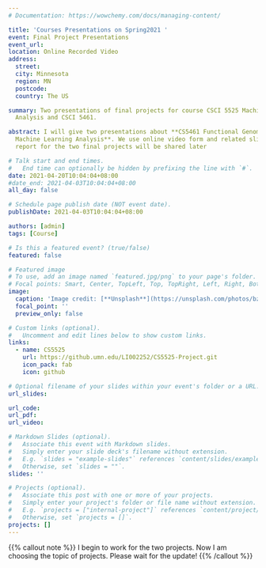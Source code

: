 ```yaml
---
# Documentation: https://wowchemy.com/docs/managing-content/

title: 'Courses Presentations on Spring2021 '
event: Final Project Presentations
event_url:
location: Online Recorded Video
address:
  street:
  city: Minnesota
  region: MN
  postcode:
  country: The US

summary: Two presentations of final projects for course CSCI 5525 Machine Learning
  Analysis and CSCI 5461.

abstract: I will give two presentations about **CS5461 Functional Genomics** and **CS5525
  Machine Learning Analysis**. We use online video form and related slides, code and
  report for the two final projects will be shared later

# Talk start and end times.
#   End time can optionally be hidden by prefixing the line with `#`.
date: 2021-04-20T10:04:04+08:00
#date_end: 2021-04-03T10:04:04+08:00
all_day: false

# Schedule page publish date (NOT event date).
publishDate: 2021-04-03T10:04:04+08:00

authors: [admin]
tags: [Course]

# Is this a featured event? (true/false)
featured: false

# Featured image
# To use, add an image named `featured.jpg/png` to your page's folder.
# Focal points: Smart, Center, TopLeft, Top, TopRight, Left, Right, BottomLeft, Bottom, BottomRight.
image:
  caption: 'Image credit: [**Unsplash**](https://unsplash.com/photos/bzdhc5b3Bxs)'
  focal_point: ''
  preview_only: false

# Custom links (optional).
#   Uncomment and edit lines below to show custom links.
links:
  - name: CS5525
    url: https://github.umn.edu/LI002252/CS5525-Project.git
    icon_pack: fab
    icon: github

# Optional filename of your slides within your event's folder or a URL.
url_slides:

url_code:
url_pdf:
url_video:

# Markdown Slides (optional).
#   Associate this event with Markdown slides.
#   Simply enter your slide deck's filename without extension.
#   E.g. `slides = "example-slides"` references `content/slides/example-slides.md`.
#   Otherwise, set `slides = ""`.
slides: ''

# Projects (optional).
#   Associate this post with one or more of your projects.
#   Simply enter your project's folder or file name without extension.
#   E.g. `projects = ["internal-project"]` references `content/project/deep-learning/index.md`.
#   Otherwise, set `projects = []`.
projects: []
---
```


{{% callout note %}}
I begin to work for the two projects. Now I am choosing the topic of projects. Please wait for the update!
{{% /callout %}}
